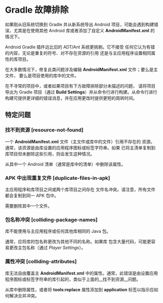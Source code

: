 <!-- Anchor tags on this page are linked to from within the Unity Editor --> 

# Gradle 故障排除

如果刚从旧系统切换到 Gradle 并从新系统导出 Android 项目，可能会遇到构建错误，尤其是在使用其他 Android 库或者添加了自定义 __AndroidManifest.xml__ 的情况下。

Android Gradle 插件远比旧的 ADT/Ant 系统更挑剔。它不接受
任何它认为有错的内容，无论是重复的符号、对不存在资源的引用
还是与主应用程序设置相同属性的库项目。

在大多数情况下，修复此类问题涉及编辑 __AndroidManifest.xml__ 文件；要么是主文件，
要么是项目使用的库中的文件。

在不寻常的项目中，或者如果项目有下方故障排除部分未描述的问题，
请将项目导出为 Gradle 项目（通过 __Build Settings__）并从命令行进行构建。从命令行进行构建可提供更详细的错误消息，并在应用更改时提供更短的周转时间。

## 特定问题

### 找不到资源 [resource-not-found]

一个 __AndroidManifest.xml__ 文件（主文件或库中的文件）引用不存在的
资源。通常，该资源是由库设置的应用程序图标或标签字符串。如果
已将主清单复制到库项目但未删除这些引用，则会发生这种情况。

从其中一个 Android 清单（通常是库中的清单）中删除该属性。

### APK 中出现重复文件 [duplicate-files-in-apk]

主应用程序和库项目之间或两个库项目之间存在
文件名冲突。请注意，所有文件都会复制到同一 APK 包中。

需要删除其中一个文件。

### 包名称冲突 [colliding-package-names]

库不能使用与主应用程序或任何其他库相同的 Java 包。

通常，应将库的包名称更改为其他不同的名称。如果库
包含大量代码，可能更容易更改主包名称（通过 _Player Settings_）。

### 属性冲突 [colliding-attributes]

库无法自由覆盖主 __AndroidManifest.xml__ 中的属性。通常，此错误是由设置应用程序图标或标签字符串的库引起的，类似于上面的__找不到资源__问题。

从库中删除属性，或者将 __tools:replace__ 属性添加到
__application__ 标签以指示应如何解决合并冲突。

<!-- Add empty lines so that web page can be positioned with linked header on top -->
<br/><br/><br/><br/><br/><br/><br/><br/><br/><br/><br/><br/><br/><br/><br/><br/><br/><br/><br/><br/>
<br/><br/><br/><br/><br/><br/><br/><br/><br/><br/><br/><br/><br/><br/><br/><br/><br/><br/><br/><br/>
<br/><br/><br/><br/><br/><br/><br/><br/><br/><br/><br/><br/><br/><br/><br/><br/><br/><br/><br/><br/>
